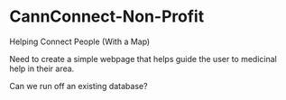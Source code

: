 # CannConnect-Non-Profit
Helping Connect People (With a Map)

Need to create a simple webpage that helps guide the user to medicinal help in their area.

Can we run off an existing database?
